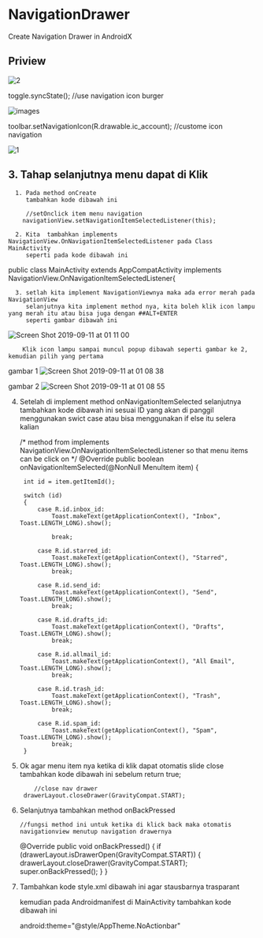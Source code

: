 # NavigationDrawer
Create Navigation Drawer in AndroidX

## Priview
![2](https://user-images.githubusercontent.com/43386555/64636125-46eb0380-d42b-11e9-9716-10dabdbaed1b.jpg)

toggle.syncState(); //use navigation icon burger

![images](https://user-images.githubusercontent.com/43386555/64635376-bd870180-d429-11e9-8194-ff238a86b757.jpg)

toolbar.setNavigationIcon(R.drawable.ic_account); //custome icon navigation

![1](https://user-images.githubusercontent.com/43386555/64636025-14410b00-d42b-11e9-91d8-0841b8da7165.png)


## 3. Tahap selanjutnya menu dapat di Klik
      1. Pada method onCreate
         tambahkan kode dibawah ini
         
         //setOnclick item menu navigation
        navigationView.setNavigationItemSelectedListener(this);
      
      2. Kita  tambahkan implements NavigationView.OnNavigationItemSelectedListener pada Class MainActivity
         seperti pada kode dibawah ini
         
public class MainActivity extends AppCompatActivity implements NavigationView.OnNavigationItemSelectedListener{
         
      3. setlah kita implement NavigationViewnya maka ada error merah pada NavigationView
         selanjutnya kita implement method nya, kita boleh klik icon lampu yang merah itu atau bisa juga dengan ##ALT+ENTER
         seperti gambar dibawah ini
         
![Screen Shot 2019-09-11 at 01 11 00](https://user-images.githubusercontent.com/43386555/64639024-2cb42400-d431-11e9-9aeb-cf458f67c27e.png)

        Klik icon lampu sampai muncul popup dibawah seperti gambar ke 2, kemudian pilih yang pertama
gambar 1
![Screen Shot 2019-09-11 at 01 08 38](https://user-images.githubusercontent.com/43386555/64639180-81579f00-d431-11e9-98a3-47e37f0dd399.png)

gambar 2
![Screen Shot 2019-09-11 at 01 08 55](https://user-images.githubusercontent.com/43386555/64639189-87e61680-d431-11e9-91bb-7e85d100368a.png)


4. Setelah di implement method onNavigationItemSelected selanjutnya tambahkan kode dibawah ini sesuai ID yang akan di panggil menggunakan swict case atau bisa menggunakan if else itu selera kalian
      
      /*
    method from implements NavigationView.OnNavigationItemSelectedListener
    so that menu items can be click on
    */
    @Override
    public boolean onNavigationItemSelected(@NonNull MenuItem item) {

        int id = item.getItemId();

        switch (id)
        {
            case R.id.inbox_id:
                Toast.makeText(getApplicationContext(), "Inbox", Toast.LENGTH_LONG).show();

                break;

            case R.id.starred_id:
                Toast.makeText(getApplicationContext(), "Starred", Toast.LENGTH_LONG).show();
                break;

            case R.id.send_id:
                Toast.makeText(getApplicationContext(), "Send", Toast.LENGTH_LONG).show();
                break;

            case R.id.drafts_id:
                Toast.makeText(getApplicationContext(), "Drafts", Toast.LENGTH_LONG).show();
                break;

            case R.id.allmail_id:
                Toast.makeText(getApplicationContext(), "All Email", Toast.LENGTH_LONG).show();
                break;

            case R.id.trash_id:
                Toast.makeText(getApplicationContext(), "Trash", Toast.LENGTH_LONG).show();
                break;

            case R.id.spam_id:
                Toast.makeText(getApplicationContext(), "Spam", Toast.LENGTH_LONG).show();
                break;
        }
        
       
5. Ok agar menu item nya ketika di klik dapat otomatis slide close 
           tambahkan kode dibawah ini sebelum return true;
           
           //close nav drawer
        drawerLayout.closeDrawer(GravityCompat.START);
        
        
6. Selanjutnya tambahkan method onBackPressed
       
       //fungsi method ini untuk ketika di klick back maka otomatis navigationview menutup navigation drawernya
    @Override
    public void onBackPressed() {
        if (drawerLayout.isDrawerOpen(GravityCompat.START)) {
            drawerLayout.closeDrawer(GravityCompat.START);
            super.onBackPressed();
        }
    }

7. Tambahkan kode style.xml dibawah ini agar stausbarnya trasparant
      <style name="AppTheme.NoActionbar">
        <item name="windowActionBar">false</item>
        <item name="android:windowNoTitle">true</item>
        <item name="android:windowDrawsSystemBarBackgrounds">true</item>
        <item name="android:statusBarColor">@android:color/transparent</item>
    </style>
    
    kemudian pada Androidmanifest di MainActivity tambahkan kode dibawah ini
    
    android:theme="@style/AppTheme.NoActionbar"
